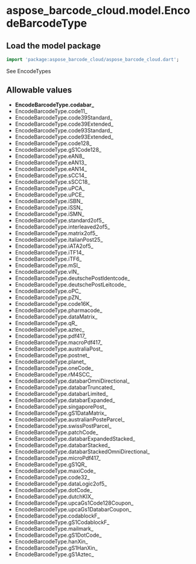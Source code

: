# aspose_barcode_cloud.model.EncodeBarcodeType

## Load the model package

```dart
import 'package:aspose_barcode_cloud/aspose_barcode_cloud.dart';
```
See EncodeTypes
## Allowable values

* **EncodeBarcodeType.codabar_**
* EncodeBarcodeType.code11_
* EncodeBarcodeType.code39Standard_
* EncodeBarcodeType.code39Extended_
* EncodeBarcodeType.code93Standard_
* EncodeBarcodeType.code93Extended_
* EncodeBarcodeType.code128_
* EncodeBarcodeType.gS1Code128_
* EncodeBarcodeType.eAN8_
* EncodeBarcodeType.eAN13_
* EncodeBarcodeType.eAN14_
* EncodeBarcodeType.sCC14_
* EncodeBarcodeType.sSCC18_
* EncodeBarcodeType.uPCA_
* EncodeBarcodeType.uPCE_
* EncodeBarcodeType.iSBN_
* EncodeBarcodeType.iSSN_
* EncodeBarcodeType.iSMN_
* EncodeBarcodeType.standard2of5_
* EncodeBarcodeType.interleaved2of5_
* EncodeBarcodeType.matrix2of5_
* EncodeBarcodeType.italianPost25_
* EncodeBarcodeType.iATA2of5_
* EncodeBarcodeType.iTF14_
* EncodeBarcodeType.iTF6_
* EncodeBarcodeType.mSI_
* EncodeBarcodeType.vIN_
* EncodeBarcodeType.deutschePostIdentcode_
* EncodeBarcodeType.deutschePostLeitcode_
* EncodeBarcodeType.oPC_
* EncodeBarcodeType.pZN_
* EncodeBarcodeType.code16K_
* EncodeBarcodeType.pharmacode_
* EncodeBarcodeType.dataMatrix_
* EncodeBarcodeType.qR_
* EncodeBarcodeType.aztec_
* EncodeBarcodeType.pdf417_
* EncodeBarcodeType.macroPdf417_
* EncodeBarcodeType.australiaPost_
* EncodeBarcodeType.postnet_
* EncodeBarcodeType.planet_
* EncodeBarcodeType.oneCode_
* EncodeBarcodeType.rM4SCC_
* EncodeBarcodeType.databarOmniDirectional_
* EncodeBarcodeType.databarTruncated_
* EncodeBarcodeType.databarLimited_
* EncodeBarcodeType.databarExpanded_
* EncodeBarcodeType.singaporePost_
* EncodeBarcodeType.gS1DataMatrix_
* EncodeBarcodeType.australianPosteParcel_
* EncodeBarcodeType.swissPostParcel_
* EncodeBarcodeType.patchCode_
* EncodeBarcodeType.databarExpandedStacked_
* EncodeBarcodeType.databarStacked_
* EncodeBarcodeType.databarStackedOmniDirectional_
* EncodeBarcodeType.microPdf417_
* EncodeBarcodeType.gS1QR_
* EncodeBarcodeType.maxiCode_
* EncodeBarcodeType.code32_
* EncodeBarcodeType.dataLogic2of5_
* EncodeBarcodeType.dotCode_
* EncodeBarcodeType.dutchKIX_
* EncodeBarcodeType.upcaGs1Code128Coupon_
* EncodeBarcodeType.upcaGs1DatabarCoupon_
* EncodeBarcodeType.codablockF_
* EncodeBarcodeType.gS1CodablockF_
* EncodeBarcodeType.mailmark_
* EncodeBarcodeType.gS1DotCode_
* EncodeBarcodeType.hanXin_
* EncodeBarcodeType.gS1HanXin_
* EncodeBarcodeType.gS1Aztec_

